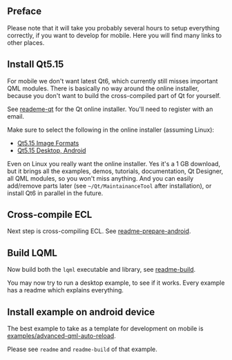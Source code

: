 
Preface
-------

Please note that it will take you probably several hours to setup everything
correctly, if you want to develop for mobile. Here you will find many links to
other places.


Install Qt5.15
--------------

For mobile we don't want latest Qt6, which currently still misses important QML
modules. There is basically no way around the online installer, because you
don't want to build the cross-compiled part of Qt for yourself.

See [reademe-qt](readme-qt.md) for the Qt online installer. You'll need to
register with an email.

Make sure to select the following in the online installer (assuming Linux):

* [Qt5.15 Image Formats](doc/img/qt-image-formats.png)
* [Qt5.15 Desktop, Android](doc/img/qt-desktop-android.png)

Even on Linux you really want the online installer. Yes it's a 1 GB download,
but it brings all the examples, demos, tutorials, documentation, Qt Designer,
all QML modules, so you won't miss anything. And you can easily add/remove
parts later (see `~/Qt/MaintainanceTool` after installation), or install Qt6 in
parallel in the future.


Cross-compile ECL
-----------------

Next step is cross-compiling ECL. See
[readme-prepare-android](readme-prepare-android.md).


Build LQML
----------

Now build both the `lqml` executable and library, see
[readme-build](readme-build.md).

You may now try to run a desktop example, to see if it works. Every example has
a readme which explains everything.


Install example on android device
---------------------------------

The best example to take as a template for development on mobile is
[examples/advanced-qml-auto-reload](examples/advanced-qml-auto-reload).

Please see `readme` and `readme-build` of that example.
